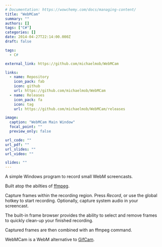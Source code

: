 ```yaml
---
# Documentation: https://wowchemy.com/docs/managing-content/
title: "WebMCam"
summary: ""
authors: []
tags: ["C#"]
categories: []
date: 2014-04-27T22:14:00.000Z
draft: false

tags:
  - C#

external_link: https://github.com/michaelmob/WebMCam

links:
  - name: Repository
    icon_pack: fab
    icon: github
    url: https://github.com/michaelmob/WebMCam
  - name: Releases
    icon_pack: fa
    icon: tag
    url: https://github.com/michaelmob/WebMCam/releases

image:
  caption: "WebMCam Main Window"
  focal_point: ""
  preview_only: false

url_code: ""
url_pdf: ""
url_slides: ""
url_video: ""

slides: ""
---
```


<!-- ![GitHub stars](https://img.shields.io/github/stars/michaelmob/webmcam.svg?style=social)
![GitHub forks](https://img.shields.io/github/forks/michaelmob/webmcam.svg?style=social)
![GitHub watchers](https://img.shields.io/github/watchers/michaelmob/webmcam.svg?style=social) -->

A simple Windows program to record small WebM screencasts.

Built atop the abilties of
<a href="https://ffmpeg.org" target="_blank">ffmpeg</a>.

Capture frames within the recording region.
Press _Record_, or use the global hotkey to start recording.
Optionally, capture system audio in your screencast.

The built-in frame browser provides the ability to select and remove frames
to quickly clean-up your finished recording.

Captured frames are then combined with an ffmpeg command.

WebMCam is a WebM alternative to [GifCam](http://blog.bahraniapps.com/gifcam/).
